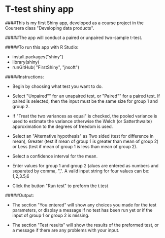 T-test shiny app
==========

####This is my first Shiny app, developed as a course project in the Coursera class "Developing data products".

#####The app will conduct a paired or unpaired two-sample t-test.

#####To run this app with R Studio:
* install.packages("shiny")
* library(shiny)
* runGitHub( "FirstShiny", "jnsoft")


#####Instructions:
* Begin by choosing what test you want to do.

* Select "Unpaired"" for an unapaired test, or "Paired"" for a paired test. If paired is selected, then the input must be the same size for group 1 and group 2.

* If "Treat the two variances as equal" is checked, the pooled variance is used to estimate the variance otherwise the Welch (or Satterthwaite) approximation to the degrees of freedom is used.

* Select an "Alternative hypothesis" as Two sided (test for difference in mean), Greater (test if mean of group 1 is greater than mean of group 2) or Less (test if mean of group 1 is less than mean of group 2).

* Select a confidence interval for the mean.

* Enter values for group 1 and group 2 (alues are entered as numbers and separated by comma, ",". A valid input string for four values can be: 1,2,3.5,6

* Click the button "Run test" to preform the t.test


#####Output:
* The section "You entered" will show any choices you made for the test parameters, or display a message if no test has been run yet or if the input of group 1 or group 2 is missing.

* The section "Test results" will show the results of the preformed test, or a message if there are any problems with your input.




